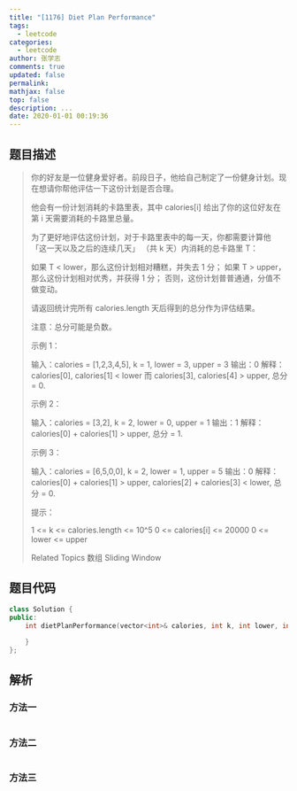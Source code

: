 ```yaml
---
title: "[1176] Diet Plan Performance"
tags:
  - leetcode
categories:
  - leetcode
author: 张学志
comments: true
updated: false
permalink:
mathjax: false
top: false
description: ...
date: 2020-01-01 00:19:36
---
```


## 题目描述

> 你的好友是一位健身爱好者。前段日子，他给自己制定了一份健身计划。现在想请你帮他评估一下这份计划是否合理。 
> 
> 他会有一份计划消耗的卡路里表，其中 calories[i] 给出了你的这位好友在第 i 天需要消耗的卡路里总量。 
> 
> 为了更好地评估这份计划，对于卡路里表中的每一天，你都需要计算他 「这一天以及之后的连续几天」 （共 k 天）内消耗的总卡路里 T： 
> 
> 
> 如果 T < lower，那么这份计划相对糟糕，并失去 1 分； 
> 如果 T > upper，那么这份计划相对优秀，并获得 1 分； 
> 否则，这份计划普普通通，分值不做变动。 
> 
> 
> 请返回统计完所有 calories.length 天后得到的总分作为评估结果。 
> 
> 注意：总分可能是负数。 
> 
> 
> 
> 示例 1： 
> 
> 输入：calories = [1,2,3,4,5], k = 1, lower = 3, upper = 3
> 输出：0
> 解释：calories[0], calories[1] < lower 而 calories[3], calories[4] > upper, 总分 = 0. 
> 
> 示例 2： 
> 
> 输入：calories = [3,2], k = 2, lower = 0, upper = 1
> 输出：1
> 解释：calories[0] + calories[1] > upper, 总分 = 1.
> 
> 
> 示例 3： 
> 
> 输入：calories = [6,5,0,0], k = 2, lower = 1, upper = 5
> 输出：0
> 解释：calories[0] + calories[1] > upper, calories[2] + calories[3] < lower, 总分 = 0.
> 
> 
> 
> 
> 提示： 
> 
> 
> 1 <= k <= calories.length <= 10^5 
> 0 <= calories[i] <= 20000 
> 0 <= lower <= upper 
> 
> Related Topics 数组 Sliding Window

## 题目代码

```cpp
class Solution {
public:
    int dietPlanPerformance(vector<int>& calories, int k, int lower, int upper) {
        
    }
};
```

## 解析

### 方法一

```cpp

```

### 方法二

```cpp

```

### 方法三

```cpp

```

